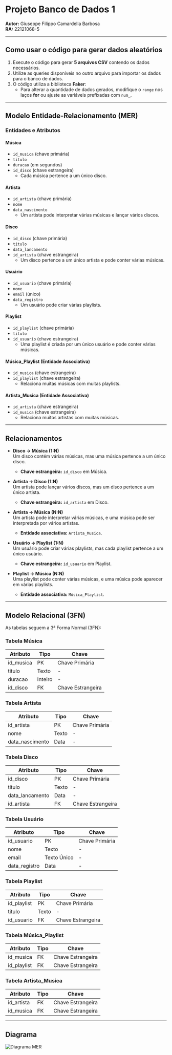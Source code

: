 # Projeto Banco de Dados 1  
**Autor:** Giuseppe Filippo Camardella Barbosa  
**RA:** 22121068-5  

---

## Como usar o código para gerar dados aleatórios  

1. Execute o código para gerar **5 arquivos CSV** contendo os dados necessários.  
2. Utilize as queries disponíveis no outro arquivo para importar os dados para o banco de dados.  
3. O código utiliza a biblioteca **Faker**:  
   - Para alterar a quantidade de dados gerados, modifique o `range` nos laços **for** ou ajuste as variáveis prefixadas com `num_`.

---

## Modelo Entidade-Relacionamento (MER)  

### Entidades e Atributos  

#### **Música**  
- `id_musica` (chave primária)  
- `titulo`  
- `duracao` (em segundos)  
- `id_disco` (chave estrangeira)  
  - Cada música pertence a um único disco.  

#### **Artista**  
- `id_artista` (chave primária)  
- `nome`  
- `data_nascimento`  
  - Um artista pode interpretar várias músicas e lançar vários discos.  

#### **Disco**  
- `id_disco` (chave primária)  
- `titulo`  
- `data_lancamento`  
- `id_artista` (chave estrangeira)  
  - Um disco pertence a um único artista e pode conter várias músicas.  

#### **Usuário**  
- `id_usuario` (chave primária)  
- `nome`  
- `email` (único)  
- `data_registro`  
  - Um usuário pode criar várias playlists.  

#### **Playlist**  
- `id_playlist` (chave primária)  
- `titulo`  
- `id_usuario` (chave estrangeira)  
  - Uma playlist é criada por um único usuário e pode conter várias músicas.  

#### **Música_Playlist** (Entidade Associativa)  
- `id_musica` (chave estrangeira)  
- `id_playlist` (chave estrangeira)  
  - Relaciona muitas músicas com muitas playlists.  

#### **Artista_Musica** (Entidade Associativa)  
- `id_artista` (chave estrangeira)  
- `id_musica` (chave estrangeira)  
  - Relaciona muitos artistas com muitas músicas.  

---

## Relacionamentos  

- **Disco → Música (1:N)**  
  Um disco contém várias músicas, mas uma música pertence a um único disco.  
  - **Chave estrangeira:** `id_disco` em Música.  

- **Artista → Disco (1:N)**  
  Um artista pode lançar vários discos, mas um disco pertence a um único artista.  
  - **Chave estrangeira:** `id_artista` em Disco.  

- **Artista → Música (N:N)**  
  Um artista pode interpretar várias músicas, e uma música pode ser interpretada por vários artistas.  
  - **Entidade associativa:** `Artista_Musica`.  

- **Usuário → Playlist (1:N)**  
  Um usuário pode criar várias playlists, mas cada playlist pertence a um único usuário.  
  - **Chave estrangeira:** `id_usuario` em Playlist.  

- **Playlist → Música (N:N)**  
  Uma playlist pode conter várias músicas, e uma música pode aparecer em várias playlists.  
  - **Entidade associativa:** `Música_Playlist`.  

---

## Modelo Relacional (3FN)  

As tabelas seguem a 3ª Forma Normal (3FN):  

### **Tabela Música**  
| Atributo     | Tipo       | Chave       |  
|--------------|------------|-------------|  
| id_musica    | PK         | Chave Primária |  
| titulo       | Texto      | -           |  
| duracao      | Inteiro    | -           |  
| id_disco     | FK         | Chave Estrangeira |  

### **Tabela Artista**  
| Atributo     | Tipo       | Chave       |  
|--------------|------------|-------------|  
| id_artista   | PK         | Chave Primária |  
| nome         | Texto      | -           |  
| data_nascimento | Data    | -           |  

### **Tabela Disco**  
| Atributo     | Tipo       | Chave       |  
|--------------|------------|-------------|  
| id_disco     | PK         | Chave Primária |  
| titulo       | Texto      | -           |  
| data_lancamento | Data    | -           |  
| id_artista   | FK         | Chave Estrangeira |  

### **Tabela Usuário**  
| Atributo     | Tipo       | Chave       |  
|--------------|------------|-------------|  
| id_usuario   | PK         | Chave Primária |  
| nome         | Texto      | -           |  
| email        | Texto Único| -           |  
| data_registro | Data      | -           |  

### **Tabela Playlist**  
| Atributo     | Tipo       | Chave       |  
|--------------|------------|-------------|  
| id_playlist  | PK         | Chave Primária |  
| titulo       | Texto      | -           |  
| id_usuario   | FK         | Chave Estrangeira |  

### **Tabela Música_Playlist**  
| Atributo     | Tipo       | Chave       |  
|--------------|------------|-------------|  
| id_musica    | FK         | Chave Estrangeira |  
| id_playlist  | FK         | Chave Estrangeira |  

### **Tabela Artista_Musica**  
| Atributo     | Tipo       | Chave       |  
|--------------|------------|-------------|  
| id_artista   | FK         | Chave Estrangeira |  
| id_musica    | FK         | Chave Estrangeira |  

---
## Diagrama  

![Diagrama MER](https://github.com/user-attachments/assets/0e27a6f4-7b49-4ac3-a7c7-96c42c312de9)  
